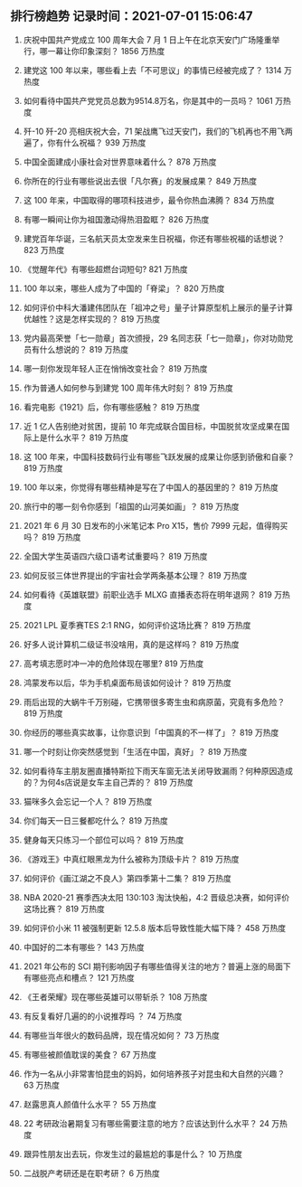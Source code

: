 
## 排行榜趋势 记录时间：2021-07-01 15:06:47
  
  1. 庆祝中国共产党成立 100 周年大会 7 月 1 日上午在北京天安门广场隆重举行，哪一幕让你印象深刻？ 1856 万热度
    
  2. 建党这 100 年以来，哪些看上去「不可思议」的事情已经被完成了？ 1314 万热度
    
  3. 如何看待中国共产党党员总数为9514.8万名，你是其中的一员吗？ 1061 万热度
    
  4. 歼-10 歼-20 亮相庆祝大会，71 架战鹰飞过天安门，我们的飞机再也不用飞两遍了，你有什么祝福？ 939 万热度
    
  5. 中国全面建成小康社会对世界意味着什么？ 878 万热度
    
  6. 你所在的行业有哪些说出去很「凡尔赛」的发展成果？ 849 万热度
    
  7. 这 100 年来，中国取得的哪项科技进步，最令你热血沸腾？ 834 万热度
    
  8. 有哪一瞬间让你为祖国激动得热泪盈眶？ 826 万热度
    
  9. 建党百年华诞，三名航天员太空发来生日祝福，你还有哪些祝福的话想说？ 823 万热度
    
  10. 《觉醒年代》有哪些超燃台词短句? 821 万热度
    
  11. 100 年以来，哪些人成为了中国的「脊梁」？ 820 万热度
    
  12. 如何评价中科大潘建伟团队在「祖冲之号」量子计算原型机上展示的量子计算优越性？这是怎样实现的？ 819 万热度
    
  13. 党内最高荣誉「七一勋章」首次颁授，29 名同志获「七一勋章」，你对功勋党员有什么想说的？ 819 万热度
    
  14. 哪一刻你发现年轻人正在悄悄改变社会？ 819 万热度
    
  15. 作为普通人如何参与到建党 100 周年伟大时刻？ 819 万热度
    
  16. 看完电影《1921》后，你有哪些感触？ 819 万热度
    
  17. 近 1 亿人告别绝对贫困，提前 10 年完成联合国目标，中国脱贫攻坚成果在国际上是什么水平？ 819 万热度
    
  18. 这 100 年来，中国科技数码行业有哪些飞跃发展的成果让你感到骄傲和自豪？ 819 万热度
    
  19. 100 年以来，你觉得有哪些精神是写在了中国人的基因里的？ 819 万热度
    
  20. 旅行中的哪一刻令你感到「祖国的山河美如画」？ 819 万热度
    
  21. 2021 年 6 月 30 日发布的小米笔记本 Pro X15，售价 7999 元起，值得购买吗？ 819 万热度
    
  22. 全国大学生英语四六级口语考试重要吗？ 819 万热度
    
  23. 如何反驳三体世界提出的宇宙社会学两条基本公理？ 819 万热度
    
  24. 如何看待《英雄联盟》前职业选手 MLXG 直播表态将在明年退网？ 819 万热度
    
  25. 2021 LPL 夏季赛TES 2:1 RNG，如何评价这场比赛？ 819 万热度
    
  26. 好多人说计算机二级证书没啥用，真的是这样吗？ 819 万热度
    
  27. 高考填志愿时冲一冲的危险体现在哪里? 819 万热度
    
  28. 鸿蒙发布以后，华为手机桌面布局该如何设计？ 819 万热度
    
  29. 雨后出现的大蜗牛千万别碰，它携带很多寄生虫和病原菌，究竟有多危险？ 819 万热度
    
  30. 你经历的哪些真实故事，让你意识到「中国真的不一样了」？ 819 万热度
    
  31. 哪一个时刻让你突然感觉到「生活在中国，真好」？ 819 万热度
    
  32. 如何看待车主朋友圈直播特斯拉下雨天车窗无法关闭导致漏雨？何种原因造成的？为何4s店说是女车主自己弄的？ 819 万热度
    
  33. 猫咪多久会忘记一个人？ 819 万热度
    
  34. 你们每天一日三餐都吃什么？ 819 万热度
    
  35. 健身每天只练习一个部位可以吗？ 819 万热度
    
  36. 《游戏王》中真红眼黑龙为什么被称为顶级卡片？ 819 万热度
    
  37. 如何评价《画江湖之不良人》第四季第十二集？ 819 万热度
    
  38. NBA 2020-21 赛季西决太阳 130:103 淘汰快船，4:2 晋级总决赛，如何评价这场比赛？ 819 万热度
    
  39. 如何评价小米 11 被强制更新 12.5.8 版本后导致性能大幅下降？ 458 万热度
    
  40. 中国好的二本有哪些？ 143 万热度
    
  41. 2021 年公布的 SCI 期刊影响因子有哪些值得关注的地方？普遍上涨的局面下有哪些亮点和槽点？ 121 万热度
    
  42. 《王者荣耀》现在哪些英雄可以带斩杀？ 108 万热度
    
  43. 有反复看好几遍的的小说推荐吗 ？ 74 万热度
    
  44. 有哪些当年很火的数码品牌，现在情况如何？ 73 万热度
    
  45. 有哪些被颜值耽误的美食？ 67 万热度
    
  46. 作为一名从小非常害怕昆虫的妈妈，如何培养孩子对昆虫和大自然的兴趣？ 63 万热度
    
  47. 赵露思真人颜值什么水平？ 55 万热度
    
  48. 22 考研政治暑期复习有哪些需要注意的地方？应该达到什么水平？ 24 万热度
    
  49. 跟异性朋友出去玩，你发生过的最尴尬的事是什么？ 10 万热度
    
  50. 二战脱产考研还是在职考研？ 6 万热度
    